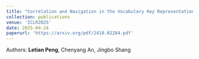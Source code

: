 ```yaml
---
title: "Correlation and Navigation in the Vocabulary Key Representation Space of Language Models."
collection: publications
venue: 'ICLR2025'
date: 2025-04-24
paperurl: 'https://arxiv.org/pdf/2410.02284.pdf'
---
```

Authors: **Letian Peng**, Chenyang An, Jingbo Shang
